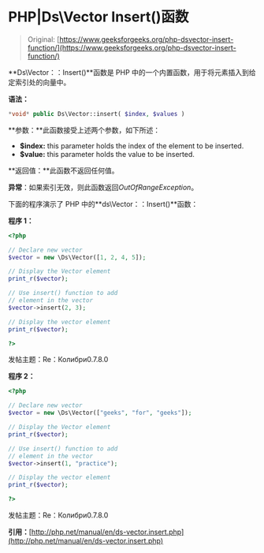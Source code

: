 # PHP|Ds\Vector Insert()函数

> Original: [https://www.geeksforgeeks.org/php-dsvector-insert-function/](https://www.geeksforgeeks.org/php-dsvector-insert-function/)

**Ds\Vector：：Insert()**函数是 PHP 中的一个内置函数，用于将元素插入到给定索引处的向量中。

**语法：**

```php
*void* public Ds\Vector::insert( $index, $values )

```

**参数：**此函数接受上述两个参数，如下所述：

*   **$index:** this parameter holds the index of the element to be inserted.
*   **$value:** this parameter holds the value to be inserted.

**返回值：**此函数不返回任何值。

**异常**：如果索引无效，则此函数返回*OutOfRangeException*。

下面的程序演示了 PHP 中的**ds\Vector：：Insert()**函数：

**程序 1：**

```php
<?php

// Declare new vector
$vector = new \Ds\Vector([1, 2, 4, 5]);

// Display the Vector element
print_r($vector);

// Use insert() function to add 
// element in the vector
$vector->insert(2, 3);

// Display the vector element
print_r($vector);

?>
```

发帖主题：Re：Колибри0.7.8.0

**程序 2：**

```php
<?php

// Declare new vector
$vector = new \Ds\Vector(["geeks", "for", "geeks"]);

// Display the Vector element
print_r($vector);

// Use insert() function to add 
// element in the vector
$vector->insert(1, "practice");

// Display the vector element
print_r($vector);

?>
```

发帖主题：Re：Колибри0.7.8.0

**引用：**[http://php.net/manual/en/ds-vector.insert.php](http://php.net/manual/en/ds-vector.insert.php)